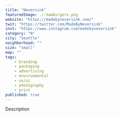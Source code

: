 ```yaml
---
title: "Neversink"
featuredImage: ./-hamburgers.png
website: "https://madebyneversink.com/"
twit: "https://twitter.com/MadeByNeversink"
inst: "https://www.instagram.com/madebyneversink"
category: "N"
city: "Seattle"
neighborhood: ""
size: "small"
map: ""
tags:
    - branding
    - packaging
    - advertising
    - environmental
    - ux/ui
    - photography
    - print
published: true
---
```


Description

